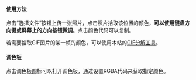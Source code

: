 #### 使用方法

点击“选择文件”按钮上传一张照片，点击照片拾取该位置的颜色，**可以使用键盘方向键或屏幕上的方向按钮微调**。点击颜色代码可以复制。

若需要拾取GIF图片的某一帧的颜色，可以使用本站的[GIF分解工具](/app/gif_lib)。

#### 调色板

点击调色板图标可以打开调色板，通过设置RGBA代码来获取指定颜色。
